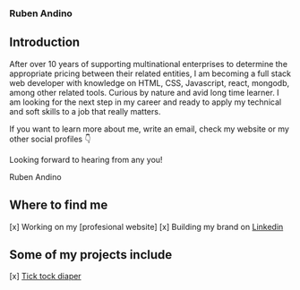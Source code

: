 ### Ruben Andino

## Introduction

After over 10 years of supporting multinational enterprises to determine the appropriate pricing between their related entities, I am becoming a full stack web developer with knowledge on HTML, CSS, Javascript, react, mongodb, among other related tools. Curious by nature and avid long time learner. I am looking for the next step in my career and ready to apply my technical and soft skills to a job that really matters.

If you want to learn more about me, write an email, check my website or my other social profiles 👇 

Looking forward to hearing from any you!

Ruben Andino

## Where to find me

[x] Working on my [profesional website]
[x] Building my brand on [Linkedin](https://www.linkedin.com/in/rubenandino/)

## Some of my projects include

[x] [Tick tock diaper](https://github.com/rubenanlo/tick-tock-diaper)
